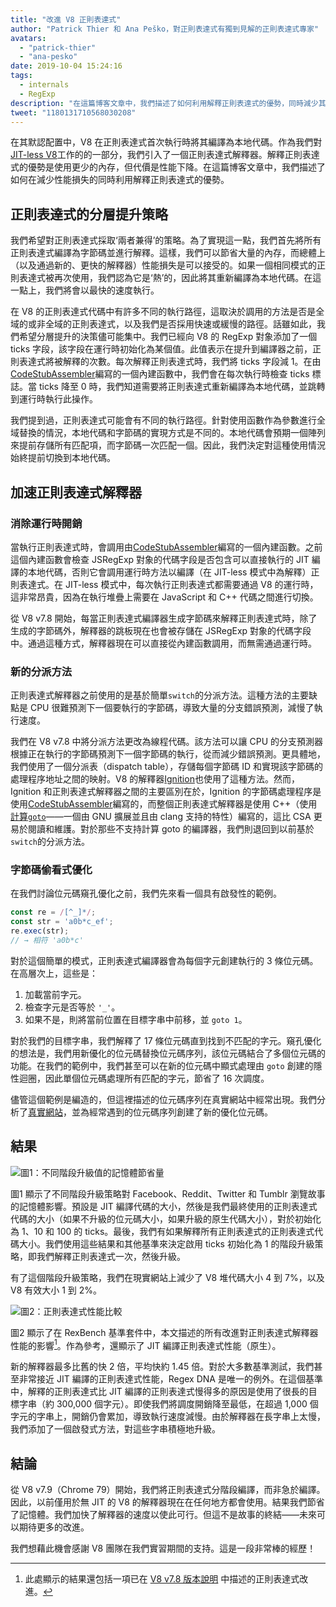 ```yaml
---
title: "改進 V8 正則表達式"
author: "Patrick Thier 和 Ana Peško，對正則表達式有獨到見解的正則表達式專家"
avatars:
  - "patrick-thier"
  - "ana-pesko"
date: 2019-10-04 15:24:16
tags:
  - internals
  - RegExp
description: "在這篇博客文章中，我們描述了如何利用解釋正則表達式的優勢，同時減少其缺點。"
tweet: "1180131710568030208"
---
```

在其默認配置中，V8 在正則表達式首次執行時將其編譯為本地代碼。作為我們對[JIT-less V8](/blog/jitless)工作的的一部分，我們引入了一個正則表達式解釋器。解釋正則表達式的優勢是使用更少的內存，但代價是性能下降。在這篇博客文章中，我們描述了如何在減少性能損失的同時利用解釋正則表達式的優勢。

<!--truncate-->
## 正則表達式的分層提升策略

我們希望對正則表達式採取‘兩者兼得’的策略。為了實現這一點，我們首先將所有正則表達式編譯為字節碼並進行解釋。這樣，我們可以節省大量的內存，而總體上（以及通過新的、更快的解釋器）性能損失是可以接受的。如果一個相同模式的正則表達式被再次使用，我們認為它是‘熱’的，因此將其重新編譯為本地代碼。在這一點上，我們將會以最快的速度執行。

在 V8 的正則表達式代碼中有許多不同的執行路徑，這取決於調用的方法是否是全域的或非全域的正則表達式，以及我們是否採用快速或緩慢的路徑。話雖如此，我們希望分層提升的決策儘可能集中。我們已經向 V8 的 RegExp 對象添加了一個 ticks 字段，該字段在運行時初始化為某個值。此值表示在提升到編譯器之前，正則表達式將被解釋的次數。每次解釋正則表達式時，我們將 ticks 字段減 1。在由[CodeStubAssembler](/blog/csa)編寫的一個內建函數中，我們會在每次執行時檢查 ticks 標誌。當 ticks 降至 0 時，我們知道需要將正則表達式重新編譯為本地代碼，並跳轉到運行時執行此操作。

我們提到過，正則表達式可能會有不同的執行路徑。針對使用函數作為參數進行全域替換的情況，本地代碼和字節碼的實現方式是不同的。本地代碼會預期一個陣列來提前存儲所有匹配項，而字節碼一次匹配一個。因此，我們決定對這種使用情況始終提前切換到本地代碼。

## 加速正則表達式解釋器

### 消除運行時開銷

當執行正則表達式時，會調用由[CodeStubAssembler](/blog/csa)編寫的一個內建函數。之前這個內建函數會檢查 JSRegExp 對象的代碼字段是否包含可以直接執行的 JIT 編譯的本地代碼，否則它會調用運行時方法以編譯（在 JIT-less 模式中為解釋）正則表達式。在 JIT-less 模式中，每次執行正則表達式都需要通過 V8 的運行時，這非常昂貴，因為在執行堆疊上需要在 JavaScript 和 C++ 代碼之間進行切換。

從 V8 v7.8 開始，每當正則表達式編譯器生成字節碼來解釋正則表達式時，除了生成的字節碼外，解釋器的跳板現在也會被存儲在 JSRegExp 對象的代碼字段中。通過這種方式，解釋器現在可以直接從內建函數調用，而無需通過運行時。

### 新的分派方法

正則表達式解釋器之前使用的是基於簡單`switch`的分派方法。這種方法的主要缺點是 CPU 很難預測下一個要執行的字節碼，導致大量的分支錯誤預測，減慢了執行速度。

我們在 V8 v7.8 中將分派方法更改為線程代碼。該方法可以讓 CPU 的分支預測器根據正在執行的字節碼預測下一個字節碼的執行，從而減少錯誤預測。更具體地，我們使用了一個分派表（dispatch table），存儲每個字節碼 ID 和實現該字節碼的處理程序地址之間的映射。V8 的解釋器[Ignition](/docs/ignition)也使用了這種方法。然而，Ignition 和正則表達式解釋器之間的主要區別在於，Ignition 的字節碼處理程序是使用[CodeStubAssembler](/blog/csa)編寫的，而整個正則表達式解釋器是使用 C++（使用[計算`goto`](https://gcc.gnu.org/onlinedocs/gcc/Labels-as-Values.html)——一個由 GNU 擴展並且由 clang 支持的特性）編寫的，這比 CSA 更易於閱讀和維護。對於那些不支持計算 goto 的編譯器，我們則退回到以前基於`switch`的分派方法。

### 字節碼偷看式優化

在我們討論位元碼窺孔優化之前，我們先來看一個具有啟發性的範例。

```js
const re = /[^_]*/;
const str = 'a0b*c_ef';
re.exec(str);
// → 相符 'a0b*c'
```

對於這個簡單的模式，正則表達式編譯器會為每個字元創建執行的 3 條位元碼。在高層次上，這些是：

1. 加載當前字元。
1. 檢查字元是否等於 `'_'`。
1. 如果不是，則將當前位置在目標字串中前移，並 `goto 1`。

對於我們的目標字串，我們解釋了 17 條位元碼直到找到不匹配的字元。窺孔優化的想法是，我們用新優化的位元碼替換位元碼序列，該位元碼結合了多個位元碼的功能。在我們的範例中，我們甚至可以在新的位元碼中顯式處理由 `goto` 創建的隱性迴圈，因此單個位元碼處理所有匹配的字元，節省了 16 次調度。

儘管這個範例是編造的，但這裡描述的位元碼序列在真實網站中經常出現。我們分析了[真實網站](/blog/real-world-performance)，並為經常遇到的位元碼序列創建了新的優化位元碼。

## 結果

![圖1：不同階段升級值的記憶體節省量](/_img/regexp-tier-up/results-memory.svg)

圖1 顯示了不同階段升級策略對 Facebook、Reddit、Twitter 和 Tumblr 瀏覽故事的記憶體影響。預設是 JIT 編譯代碼的大小，然後是我們最終使用的正則表達式代碼的大小（如果不升級的位元碼大小，如果升級的原生代碼大小），對於初始化為 1、10 和 100 的 ticks。最後，我們有如果解釋所有正則表達式的正則表達式代碼大小。我們使用這些結果和其他基準來決定啟用 ticks 初始化為 1 的階段升級策略，即我們解釋正則表達式一次，然後升級。

有了這個階段升級策略，我們在現實網站上減少了 V8 堆代碼大小 4 到 7%，以及 V8 有效大小 1 到 2%。

![圖2：正則表達式性能比較](/_img/regexp-tier-up/results-speed.svg)

圖2 顯示了在 RexBench 基準套件中，本文描述的所有改進對正則表達式解釋器性能的影響[^strict-bounds]。作為參考，還顯示了 JIT 編譯正則表達式性能（原生）。

[^strict-bounds]: 此處顯示的結果還包括一項已在 [V8 v7.8 版本說明](/blog/v8-release-78#faster-regexp-match-failures) 中描述的正則表達式改進。

新的解釋器最多比舊的快 2 倍，平均快約 1.45 倍。對於大多數基準測試，我們甚至非常接近 JIT 編譯的正則表達式性能，Regex DNA 是唯一的例外。在這個基準中，解釋的正則表達式比 JIT 編譯的正則表達式慢得多的原因是使用了很長的目標字串（約 300,000 個字元）。即使我們將調度開銷降至最低，在超過 1,000 個字元的字串上，開銷仍會累加，導致執行速度減慢。由於解釋器在長字串上太慢，我們添加了一個啟發式方法，對這些字串積極地升級。

## 結論

從 V8 v7.9（Chrome 79）開始，我們將正則表達式分階段編譯，而非急於編譯。因此，以前僅用於無 JIT 的 V8 的解釋器現在在任何地方都會使用。結果我們節省了記憶體。我們加快了解釋器的速度以使此可行。但這不是故事的終結——未來可以期待更多的改進。

我們想藉此機會感謝 V8 團隊在我們實習期間的支持。這是一段非常棒的經歷！
